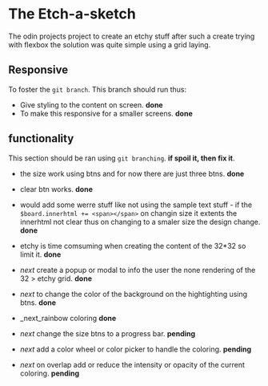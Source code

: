 # The Etch-a-sketch
The odin projects project to create an etchy stuff after such a create trying with flexbox the solution was quite simple using a grid laying.

## Responsive 
To foster the ```git branch```. This branch should run thus:
* Give styling to the content on screen. **done**
* To make this responsive for a smaller screens. **done**



## functionality
This section should be ran using   ```git branching```. **if spoil it, then fix it**. 

* the size work using btns and for now there are just three btns. **done**

* clear btn works. **done**
* would add some werre stuff like not using the sample text stuff - if the ```$board.innerhtml += <span></span>``` on changin size it extents the innerhtml not clear thus on changing to a smaler size the design change. **done**
* etchy is time comsuming when creating the content of the 32*32 so limit it. **done**

* _next_ create a popup or modal to info the user the none rendering of the 32 > etchy grid. **done**

* _next_ to change the color of the background on the hightighting using btns. **done**
* _next_rainbow coloring **done**


* _next_ change the size btns to a progress bar. **pending**
* _next_ add a color wheel or color picker to handle the coloring. **pending**


* _next_ on overlap add or reduce the intensity or opacity of the current coloring. **pending**